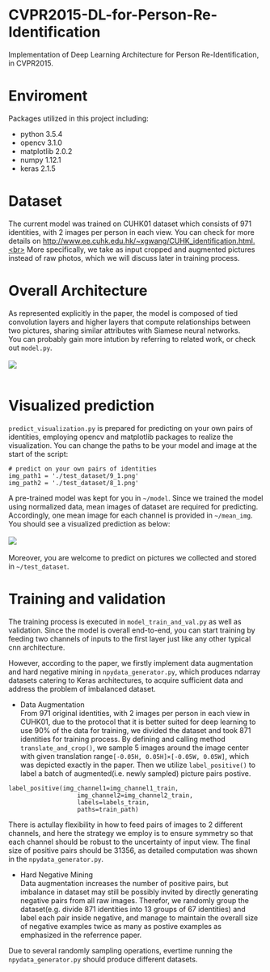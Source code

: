 # CVPR2015-DL-for-Person-Re-Identification
Implementation of Deep Learning Architecture for Person Re-Identification, in CVPR2015.

# Enviroment
Packages utilized in this project including:  
* python 3.5.4  
* opencv 3.1.0  
* matplotlib 2.0.2  
* numpy 1.12.1
* keras 2.1.5

# Dataset
The current model was trained on CUHK01 dataset which consists of 971 identities, with 2 images per person in each view. You can check for more details on http://www.ee.cuhk.edu.hk/~xgwang/CUHK_identification.html.<br>
More specifically, we take as input cropped and augmented pictures instead of raw photos, which we will discuss later in training process.

# Overall Architecture
As represented explicitly in the paper, the model is composed of tied convolution layers and higher layers that compute relationships between two pictures, sharing similar attributes with Siamese neural networks.<br>
You can probably gain more intution by referring to related work, or check out `model.py`.
<br>
<br>
![](https://github.com/AlanXia0118/Resource/blob/master/DL-for-ReID/model.png)
<br>
<br>

# Visualized prediction
`predict_visualization.py` is prepared for predicting on your own pairs of identities, employing opencv and matplotlib packages to realize the visualization. You can change the paths to be your model and image at the start of the script:

```
# predict on your own pairs of identities
img_path1 = './test_dataset/9_1.png'
img_path2 = './test_dataset/8_1.png'
```
A pre-trained model was kept for you in `~/model`. Since we trained the model using normalized data, mean images of dataset are required for predicting. Accordingly, one mean image for each channel is provided in `~/mean_img`. You should see a visualized prediction as below:
<br>
<br>
![](https://github.com/AlanXia0118/Resource/blob/master/DL-for-ReID/pre_same.png)
<br>
<br>
Moreover, you are welcome to predict on pictures we collected and stored in `~/test_dataset`.



# Training and validation
The training process is executed in `model_train_and_val.py` as well as validation. Since the model is overall end-to-end, you can start training by feeding two channels of inputs to the first layer just like any other typical cnn architecture.

However, according to the paper, we firstly implement data augmentation and hard negative mining in `npydata_generator.py`, which produces ndarray datasets catering to Keras architectures, to acquire sufficient data and address the problem of imbalanced dataset. 

* Data Augmentation<br>
From 971 original identities, with 2 images per person in each view in CUHK01, due to the protocol that it is better suited for deep learning to use 90% of the data for training, we divided the dataset and took 871 identities for training process. By defining and calling method `translate_and_crop()`, we sample 5 images around the image center with given translation range`[-0.05H, 0.05H]×[-0.05W, 0.05W]`, which was depicted exactly in the paper. Then we utilize `label_positive()` to label a batch of augmented(i.e. newly sampled) picture pairs postive. 
```
label_positive(img_channel1=img_channel1_train,
                   img_channel2=img_channel2_train,
                   labels=labels_train,
                   paths=train_path)
```
There is actullay flexibility in how to feed pairs of images to 2 different channels, and here the strategy we employ is to ensure symmetry so that each channel should be robust to the uncertainty of input view. The final size of positive pairs should be 31356, as detailed computation was shown in the `npydata_generator.py`.

* Hard Negative Mining<br>
Data augmentation increases the number of positive pairs, but imbalance in dataset may still be possibly invited by directly generating negative pairs from all raw images. Therefor, we randomly group the dataset(e.g. divide 871 identities into 13 groups of 67 identities) and label each pair inside negative, and manage to maintain the overall size of negative examples twice as many as postive examples as emphasized in the referrence paper.

Due to several randomly sampling operations, evertime running the `npydata_generator.py` should produce different datasets. 

